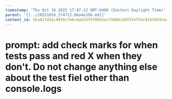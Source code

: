 ```yaml
---
timestamp: 'Thu Oct 16 2025 17:47:12 GMT-0400 (Eastern Daylight Time)'
parent: '[[../20251016_174712.6ba4e356.md]]'
content_id: 56a817d3ac49f8c7e6c4a62df5f06b2ac73db8c4dfd7ef24c01b3d54ced4ac5b
---
```


# prompt: add check marks for when tests pass and red X when they don't. Do not change anything else about the test fiel other than console.logs
